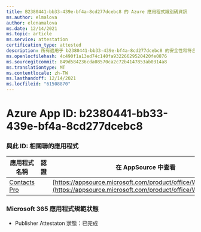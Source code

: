 ```yaml
---
title: B2380441-bb33-439e-bf4a-8cd277dcebc8 的 Azure 應用程式識別碼資訊
ms.author: elmalova
author: elenamalova
ms.date: 12/14/2021
ms.topic: article
ms.service: attestation
certification_type: attested
description: 所有適用于 b2380441-bb33-439e-bf4a-8cd277dcebc8 的安全性和符合性資訊資訊。
ms.openlocfilehash: 4c490f1a13ed74c140fa93226629520420fe0876
ms.sourcegitcommit: 849d584236cda08570ca2c72b4147853ab0314a8
ms.translationtype: MT
ms.contentlocale: zh-TW
ms.lasthandoff: 12/14/2021
ms.locfileid: "61508870"
---
```

# <a name="azure-app-id-b2380441-bb33-439e-bf4a-8cd277dcebc8"></a>Azure App ID: b2380441-bb33-439e-bf4a-8cd277dcebc8


### <a name="apps-associated-with-this-id"></a>與此 ID: 相關聯的應用程式
| **應用程式名稱** | **認證** | **在 AppSource 中查看** |
|--------------|---------------|-----------------------|
| [Contacts Pro](https://docs.microsoft.com/microsoft-365-app-certification/forward/WA200002804) |  | [https://appsource.microsoft.com/product/office/WA200002804](https://appsource.microsoft.com/product/office/WA200002804) |

### <a name="microsoft-365-app-compliance-status"></a>Microsoft 365 應用程式規範狀態
- Publisher Attestaton 狀態：已完成
